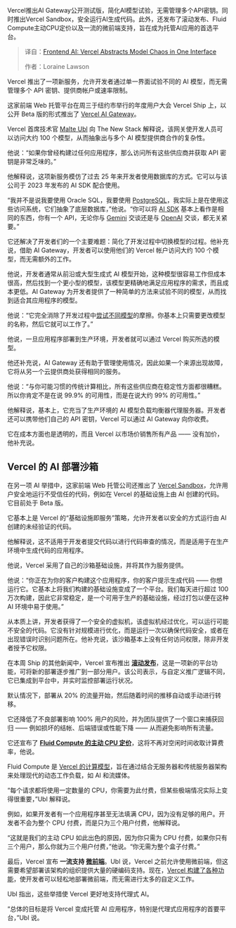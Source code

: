 <!--
title: 前端AI：Vercel统一界面，抽象模型混乱
cover: https://cdn.thenewstack.io/media/2025/06/71b8feae-vercel-ship-2025.jpg
summary: Vercel推出AI Gateway公开测试版，简化AI模型试验，无需管理多个API密钥。同时推出Vercel Sandbox，安全运行AI生成代码。此外，还发布了滚动发布、Fluid Compute主动CPU定价以及一流的微前端支持，旨在成为托管AI应用的首选平台。
-->

Vercel推出AI Gateway公开测试版，简化AI模型试验，无需管理多个API密钥。同时推出Vercel Sandbox，安全运行AI生成代码。此外，还发布了滚动发布、Fluid Compute主动CPU定价以及一流的微前端支持，旨在成为托管AI应用的首选平台。

> 译自：[Frontend AI: Vercel Abstracts Model Chaos in One Interface](https://thenewstack.io/frontend-ai-vercel-abstracts-model-chaos-in-one-interface/)
> 
> 作者：Loraine Lawson

Vercel 推出了一项新服务，允许开发者通过单一界面试验不同的 AI 模型，而无需管理多个 API 密钥、提供商帐户或速率限制。

这家前端 Web 托管平台在周三于纽约市举行的年度用户大会 Vercel Ship 上，以公开 Beta 版的形式推出了 [Vercel AI Gateway](https://vercel.com/blog/ai-gateway)。

Vercel 首席技术官 [Malte Ubl](https://www.linkedin.com/in/malteubl/) 向 The New Stack 解释说，该网关使开发人员可以访问大约 100 个模型，从而抽象出与多个 AI 模型提供商合作的复杂性。

他说：“如果你曾经构建过任何应用程序，那么访问所有这些供应商并获取 API 密钥是非常乏味的。”

他解释说，这项新服务模仿了过去 25 年来开发者使用数据库的方式。它可以与该公司于 2023 年发布的 AI SDK 配合使用。

“我并不是说我要使用 Oracle SQL，我要使用 [PostgreSQL](https://thenewstack.io/postgresql-18-delivers-significant-performance-gains-for-oltp-and-analytics/)，我实际上是在使用这些访问系统，它们抽象了底层数据库，”他说。“你可以将 [AI SDK](https://thenewstack.io/vercels-next-big-thing-ai-sdk-and-accelerator-for-devs/) 基本上看作是相同的东西，你有一个 API，无论你与 [Gemini](https://thenewstack.io/gemini-cli-googles-challenge-to-ai-terminal-apps-like-warp/) 交谈还是与 [OpenAI](https://thenewstack.io/openais-sam-altman-ai-is-now-ready-for-the-enterprise/) 交谈，都无关紧要。”

它还解决了开发者们的一个主要难题：简化了开发过程中切换模型的过程。他补充说，借助 AI Gateway，开发者可以使用他们的 Vercel 帐户访问大约 100 个模型，而无需额外的工作。

他说，开发者通常从前沿或大型生成式 AI 模型开始，这种模型很容易工作但成本很高，然后找到一个更小型的模型，该模型更精确地满足应用程序的需求，而且成本更低。AI Gateway 为开发者提供了一种简单的方法来试验不同的模型，从而找到适合其应用程序的模型。

他说：“它完全消除了开发过程中[尝试不同模型](https://thenewstack.io/should-you-try-small-language-models-for-ai-app-development/)的摩擦。你基本上只需要更改模型的名称，然后它就可以工作了。”

他说，一旦应用程序部署到生产环境，开发者就可以通过 Vercel 购买所选的模型。

他还补充说，AI Gateway 还有助于管理使用情况，因此如果一个来源出现故障，它将从另一个云提供商处获得相同的服务。

他说：“与你可能习惯的传统计算相比，所有这些供应商在稳定性方面都很糟糕。所以你肯定不是在说 99.9% 的可用性，而是在说大约 99% 的可用性。”

他解释说，基本上，它充当了生产环境的 AI 模型负载均衡器代理服务器。开发者还可以携带他们自己的 API 密钥，Vercel 可以通过 AI Gateway 向你收费。

它在成本方面也是透明的，而且 Vercel 以市场价销售所有产品 —— 没有加价，他补充说。

## Vercel 的 AI 部署沙箱

在另一项 AI 举措中，这家前端 Web 托管公司还推出了 [Vercel Sandbox](https://vercel.com/docs/vercel-sandbox)，允许用户安全地运行不受信任的代码，例如在 Vercel 的基础设施上由 AI 创建的代码。它目前处于 Beta 版。

它基本上是 Vercel 的“基础设施即服务”策略，允许开发者以安全的方式运行由 AI 创建的未经验证的代码。

他解释说，这不适用于开发者提交代码以进行代码审查的情况，而是适用于在生产环境中生成代码的应用程序。

他说，Vercel 采用了自己的沙箱基础设施，并将其作为服务提供。

他说：“你正在为你的客户构建这个应用程序，你的客户提示生成代码 —— 你想运行它。它基本上将我们构建的基础设施变成了一个平台。我们每天进行超过 100 万次构建，因此它非常稳定，是一个可用于生产的基础设施，经过打包以便在这种 AI 环境中易于使用。”

从本质上讲，开发者获得了一个安全的虚拟机，该虚拟机经过优化，可以运行可能不安全的代码。它没有针对规模进行优化，而是运行一次以确保代码安全，或者在出现错误时识别问题所在。他补充说，该沙箱基本上没有任何访问权限，除非开发者授予它权限。

在本周 Ship 的其他新闻中，Vercel 宣布推出 [**滚动发布**](https://vercel.com/changelog/rolling-releases-are-now-generally-available)，这是一项新的平台功能，可将新的部署逐步推广到一部分用户。该公司表示，与自定义推广逻辑不同，它已集成到平台中，并实时监控部署运行状况。

默认情况下，部署从 20% 的流量开始，然后随着时间的推移自动或手动进行转移。

它还降低了不良部署影响 100% 用户的风险，并为团队提供了一个窗口来捕获回归 —— 例如损坏的结帐、后端错误或性能下降 —— 从而避免影响所有流量。

它还宣布了 **[Fluid Compute 的主动 CPU 定价](https://vercel.com/blog/introducing-active-cpu-pricing-for-fluid-compute)**，这将不再对空闲时间收取计算费率，他说。

Fluid Compute 是 [Vercel 的计算模型](https://thenewstack.io/vercel-rolls-out-more-cost-effective-infrastructure-model/)，旨在通过结合无服务器和传统服务器架构来处理现代的动态工作负载，如 AI 和流媒体。

“每个请求都将使用一定数量的 CPU，你需要为此付费，但某些极端情况实际上变得很重要，”Ubl 解释说。

例如，如果开发者有一个应用程序甚至无法填满 CPU，因为没有足够的用户。开发者不会为整个 CPU 付费，而是只为三个用户付费，他解释说。

“这就是我们的主动 CPU 如此出色的原因，因为你只需为 CPU 付费，如果你只有三个用户，那么你就为三个用户付费，”他说。“你无需为整个盒子付费。”

最后，Vercel 宣布 **一流支持 [微前端](https://thenewstack.io/4-lessons-learned-from-building-microfrontends/)**。Ubl 说，Vercel 之前允许使用微前端，但这需要希望部署该架构的组织提供大量的硬编码支持。现在，[Vercel 构建了各种功能](https://vercel.com/docs/microfrontends)，使开发者可以轻松地部署微前端，而无需进行太多的自定义工作。

Ubl 指出，这些举措使 Vercel 更好地支持代理式 AI。

“总体的目标是将 Vercel 变成托管 AI 应用程序，特别是代理式应用程序的首要平台，”Ubl 说。